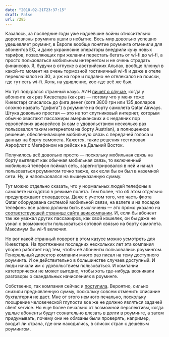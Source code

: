 ```yaml
---
date: "2018-02-21T23:37:15"
draft: False
url: /285
---
```


Казалось, за последние годы уже надоевшие войны относительно дороговизны роуминга ушли в небытие. Весь мир довольно успешно удешевляет роуминг, в Европе вообще понятие роуминга отменили для абонентов ЕС, и даже украинские операторы внедрили кучу новых тарифов, позволяющих при желании перестать бегать от wi-fi до wi-fi, а просто пользоваться мобильным интернетом и не очень страдать финансово. Я, будучи в отпуске в австрийских Альпах, вообще плюнул в какой-то момент на очень тормозной гостиничный wi-fi и даже в отеле переключался на 3G, а уж на горе и подавно не отвлекался на поиски, где тут есть wi-fi. Хотя, на удивление, кое-где всё же был.

Но тут подкрался странный казус. АИН [пишет о случае](https://ain.ua/2018/02/19/chto-za-rouming-v-samolete-takoj), когда у абонента как раз Киевстара (как раз — потому что у меня тоже Киевстар) списалось до фига денег (хотя 3800 грн или 135 долларов сложно назвать "дофига") в роуминге на борту самолета Qatar Airways. Штука довольно простая — это не тот спутниковый интернет, которым обычно хвастают пассажиры американских и с недавних пор европейских авиарейсов (я сам с удовольствием несколько раз пользовался таким интернетом на борту Austrian), а полноценное решение, обеспечивающее мобильную связь с передачей голоса и данных на борту самолета. Кажется, такие решения тестировал Аэрофлот с Мегафоном на рейсах на Дальний Восток.

Получилось всё довольно просто — поскольку мобильная связь на борту выглядит как обычная мобильная связь, то включенный мобильный телефон поймал сеть, зарегистрировался в ней и начал пользоваться роумингом точно также, как если бы он был в наземной сети. Ну, и напользовался на вышеуказанную сумму.

Тут можно отдельно сказать, что у нормальных людей телефоны в самолете находятся в режиме полета. Тем более, что об этом отдельно предупреждают стюардессы. Даже с учетом того, что часть флота Qatar оборудована системой мобильной связи, на взлете и на посадке телефоны все равно должны быть выключены — это прямо указано на [соответствующей странице сайта авиакомпании](https://www.qatarairways.com/en-us/onboard/connectivity.html). И, если бы абонент так же уважал других пассажиров, как свой кошелек, он бы даже не узнал о возможности пользоваться сотовой связью на борту самолета. Максимум бы wi-fi включил.

Но вот какой странный поворот в этом казусе можно усмотреть для Киевстара. На протяжении последних нескольких лет эта компания упорно работает над тем, чтобы её абоненты пользовались роумингом. Генеральный директор компании много раз писал на тему доступного роуминга. И он действительно в большинстве случаев доступный. И люди начали им с удовольствием пользоваться. И компании категорически не может выгодно, чтобы хоть где-нибудь возникали разговоры о скандальных начислениях в роуминге.

Собственно, так компания сейчас и [поступила](https://www.facebook.com/chikibomboni/posts/10213936061788075). Вероятно, сильно снизили предъявленную сумму, поскольку совсем отменить списание бухгалтерия не даст. Мне от этого немного печально, поскольку поощрение человеческой глупости все же не должно являться задачей client service. Но еще более печально от возможной перспективы, когда ушлые абоненты будут сознательно влезать в долги в роуминге, а затем придумывать, почему они не обязаны были проверять, например, входит ли страна, где они находились, в список стран с дешевым роумингом.
